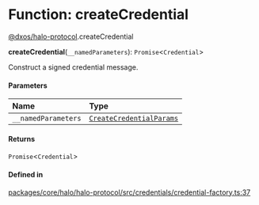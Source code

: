 # Function: createCredential

[@dxos/halo-protocol](../modules/dxos_halo_protocol.md).createCredential

**createCredential**(`__namedParameters`): `Promise`<`Credential`\>

Construct a signed credential message.

#### Parameters

| Name | Type |
| :------ | :------ |
| `__namedParameters` | [`CreateCredentialParams`](../types/dxos_halo_protocol.CreateCredentialParams.md) |

#### Returns

`Promise`<`Credential`\>

#### Defined in

[packages/core/halo/halo-protocol/src/credentials/credential-factory.ts:37](https://github.com/dxos/dxos/blob/main/packages/core/halo/halo-protocol/src/credentials/credential-factory.ts#L37)
